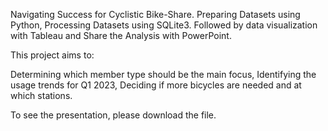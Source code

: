 Navigating Success for Cyclistic Bike-Share. Preparing Datasets using Python, Processing Datasets using SQLite3. Followed by data visualization with Tableau and Share the Analysis with PowerPoint.

This project aims to:

Determining which member type should be the main focus,
Identifying the usage trends for Q1 2023,
Deciding if more bicycles are needed and at which stations.


To see the presentation, please download the file.
